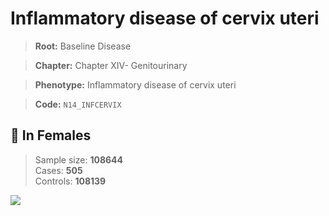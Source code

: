 # Inflammatory disease of cervix uteri

> **Root:** Baseline Disease  

> **Chapter:** Chapter XIV- Genitourinary  

> **Phenotype:** Inflammatory disease of cervix uteri  

> **Code:** `N14_INFCERVIX`

## 👩 In Females  
> Sample size: **108644**  
> Cases: **505**  
> Controls: **108139**
<img src="/Disease/Figures/ALL/Baseline/N14_INFCERVIX.png"/>
<CsvTable src="/Disease_Data/ALL/Baseline/LG_N14_INFCERVIX.csv" label="🔍 View full results" />
